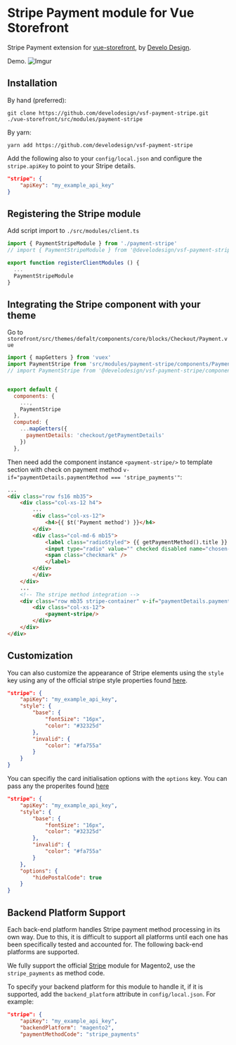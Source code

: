 # Stripe Payment module for Vue Storefront

Stripe Payment extension for [vue-storefront](https://github.com/DivanteLtd/vue-storefront), by [Develo Design](https://develodesign.co.uk).

Demo.
![Imgur](https://i.imgur.com/gieM71M.png)

## Installation

By hand (preferred):
```shell
git clone https://github.com/develodesign/vsf-payment-stripe.git ./vue-storefront/src/modules/payment-stripe
```

By yarn:
```shell
yarn add https://github.com/develodesign/vsf-payment-stripe
```

Add the following also to your `config/local.json` and configure the `stripe.apiKey` to point to your Stripe details.

```json
"stripe": {
    "apiKey": "my_example_api_key"
}
```

## Registering the Stripe module

Add script import to `./src/modules/client.ts`

```js
import { PaymentStripeModule } from './payment-stripe'
// import { PaymentStripeModule } from '@develodesign/vsf-payment-stripe'

export function registerClientModules () {
  ...
  PaymentStripeModule
}
```

## Integrating the Stripe component with your theme

Go to `storefront/src/themes/defalt/components/core/blocks/Checkout/Payment.vue`

```js
import { mapGetters } from 'vuex'
import PaymentStripe from 'src/modules/payment-stripe/components/PaymentStripe'
// import PaymentStripe from '@develodesign/vsf-payment-stripe/components/PaymentStripe'


export default {
  components: {
    ...,
    PaymentStripe
  },
  computed: {
    ...mapGetters({
      paymentDetails: 'checkout/getPaymentDetails'
    })
  },
```

Then need add the component instance `<payment-stripe/>` to template section with check on payment method `v-if="paymentDetails.paymentMethod === 'stripe_payments'"`:

```html
...
<div class="row fs16 mb35">
    <div class="col-xs-12 h4">
        ...
        <div class="col-xs-12">
            <h4>{{ $t('Payment method') }}</h4>
        </div>
        <div class="col-md-6 mb15">
            <label class="radioStyled"> {{ getPaymentMethod().title }}
            <input type="radio" value="" checked disabled name="chosen-payment-method">
            <span class="checkmark" />
            </label>
        </div>
        </div>
    </div>
    ...
    <!-- The stripe method integration -->
    <div class="row mb35 stripe-container" v-if="paymentDetails.paymentMethod === 'stripe_payments'">
        <div class="col-xs-12">
            <payment-stripe/>
        </div>
    </div>
</div>
```

## Customization

You can also customize the appearance of Stripe elements using the `style` key using any of the official stripe style properties found [here](https://stripe.com/docs/stripe-js/reference#stripe-elements).
```json
"stripe": {
    "apiKey": "my_example_api_key",
    "style": {
        "base": {
            "fontSize": "16px",
            "color": "#32325d"
        },
        "invalid": {
            "color": "#fa755a"
        }
    }
}
```

You can specifiy the card initialisation options with the `options` key. You can pass any the properites found [here](https://stripe.com/docs/js/elements_object/create_element?type=card)
```json
"stripe": {
    "apiKey": "my_example_api_key",
    "style": {
        "base": {
            "fontSize": "16px",
            "color": "#32325d"
        },
        "invalid": {
            "color": "#fa755a"
        }
    },
    "options": {
        "hidePostalCode": true
    }
}
```

## Backend Platform Support
Each back-end platform handles Stripe payment method processing in its own way. Due to this, it is difficult to support all platforms until each one has been specifically tested and accounted for. The following back-end platforms are supported.

We fully support the official [Stripe](https://stripe.com/docs/plugins/magento/install#download) module for Magento2, use the `stripe_payments` as method code.

To specify your backend platform for this module to handle it, if it is supported, add the `backend_platform` attribute in `config/local.json`. For example:
```json
"stripe": {
    "apiKey": "my_example_api_key",
    "backendPlatform": "magento2",
    "paymentMethodCode": "stripe_payments"
```
